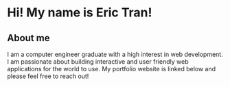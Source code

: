 # Hi! My name is Eric Tran!

## About me

I am a computer engineer graduate with a high interest in web development. I am passionate about building interactive and user friendly web applications
for the world to use. My portfolio website is linked below and please feel free to reach out!
